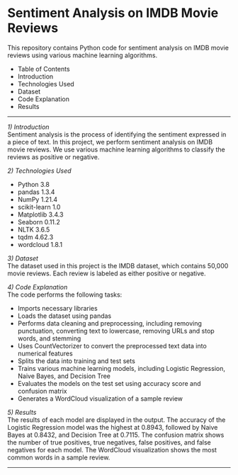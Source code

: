# Sentiment Analysis on IMDB Movie Reviews  
This repository contains Python code for sentiment analysis on IMDB movie reviews using various machine learning algorithms.

* Table of Contents  
* Introduction  
* Technologies Used  
* Dataset  
* Code Explanation  
* Results

----------------------------------------------------------------------------------------------------------------------------------------------------
_1) Introduction_   
Sentiment analysis is the process of identifying the sentiment expressed in a piece of text. In this project, we perform sentiment analysis on IMDB movie reviews. We use various machine learning algorithms to classify the reviews as positive or negative.  


_2) Technologies Used_  
* Python 3.8  
* pandas 1.3.4  
* NumPy 1.21.4  
* scikit-learn 1.0  
* Matplotlib 3.4.3  
* Seaborn 0.11.2  
* NLTK 3.6.5  
* tqdm 4.62.3  
* wordcloud 1.8.1 



_3) Dataset_  
The dataset used in this project is the IMDB dataset, which contains 50,000 movie reviews. Each review is labeled as either positive or negative.  


_4) Code Explanation_  
The code performs the following tasks:  

* Imports necessary libraries  
* Loads the dataset using pandas  
* Performs data cleaning and preprocessing, including removing punctuation, converting text to lowercase, removing URLs and stop words, and stemming  
* Uses CountVectorizer to convert the preprocessed text data into numerical features  
* Splits the data into training and test sets  
* Trains various machine learning models, including Logistic Regression, Naive Bayes, and Decision Tree  
* Evaluates the models on the test set using accuracy score and confusion matrix  
* Generates a WordCloud visualization of a sample review  



_5) Results_  
The results of each model are displayed in the output. The accuracy of the Logistic Regression model was the highest at 0.8943, followed by Naive Bayes at 0.8432, and Decision Tree at 0.7115. The confusion matrix shows the number of true positives, true negatives, false positives, and false negatives for each model. The WordCloud visualization shows the most common words in a sample review.




-----------------------------------------------------------
